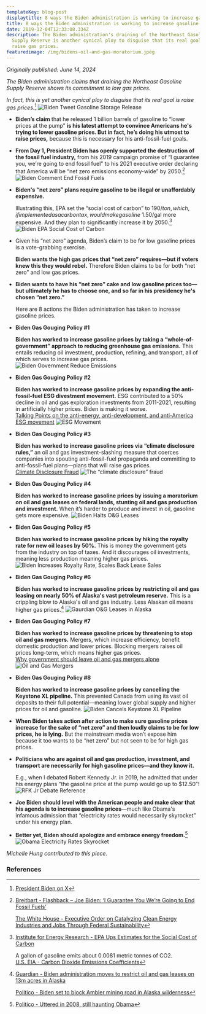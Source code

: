 ```yaml
---
templateKey: blog-post
displaytitle: 8 ways the Biden administration is working to increase gasoline prices
title: 8 ways the Biden administration is working to increase gasoline prices
date: 2019-12-04T12:33:08.334Z
description: The Biden administration's draining of the Northeast Gasoline
  Supply Reserve is another cynical ploy to disguise that its real goal is to
  raise gas prices.
featuredimage: /img/bidens-oil-and-gas-moratorium.jpeg
---
```

_Originally published: June 14, 2024_

_The Biden administration claims that draining the Northeast Gasoline Supply Reserve shows its commitment to low gas prices._

_In fact, this is yet another cynical ploy to disguise that its real goal is raise gas prices._[^1]
    ![Biden Tweet Gasoline Storage Release](/img/biden-gasoline-storage-release.jpg)

- **Biden’s claim** that he released 1 billion barrels of gasoline to “lower prices at the pump” **is his latest attempt to convince Americans he's trying to lower gasoline prices. But in fact, he’s doing his utmost to raise prices,** because this is necessary for his anti-fossil-fuel goals.

- **From Day 1, President Biden has openly supported the destruction of the fossil fuel industry,** from his 2019 campaign promise of “I guarantee you, we’re going to end fossil fuel” to his 2021 executive order declaring that America will be “net zero emissions economy-wide” by 2050.[^2]
    ![Biden Comment End Fossil Fuels](/img/biden-end-fossil-fuel.jpg)

- **Biden's “net zero” plans require gasoline to be illegal or unaffordably expensive.**

    Illustrating this, EPA set the “social cost of carbon” to $190/ton, which, if implemented as a carbon tax, would make gasoline ~$1.50/gal more expensive. And they plan to significantly increase it by 2050.[^3]
    ![Biden EPA Social Cost of Carbon](/img/social-cost-carbon.jpg)

- Given his “net zero” agenda, Biden’s claim to be for low gasoline prices is a vote-grabbing exercise.

    **Biden wants the high gas prices that “net zero” requires—but if voters knew this they would rebel.** Therefore Biden claims to be for both “net zero” and low gas prices.

- **Biden wants to have his “net zero” cake and low gasoline prices too—but ultimately he has to choose one, and so far in his presidency he's chosen “net zero.”**

    Here are 8 actions the Biden administration has taken to increase gasoline prices.

- **Biden Gas Gouging Policy #1**

    **Biden has worked to increase gasoline prices by taking a “whole-of-government” approach to reducing greenhouse gas emissions.** This entails reducing oil investment, production, refining, and transport, all of which serves to increase gas prices.
    ![Biden Government Reduce Emissions](/img/biden-reduce-emissions.jpg)

- **Biden Gas Gouging Policy #2**

    **Biden has worked to increase gasoline prices by expanding the anti-fossil-fuel ESG divestment movement.** ESG contributed to a 50% decline in oil and gas exploration investments from 2011-2021, resulting in artificially higher prices. Biden is making it worse.\
    [Talking Points on the anti-energy, anti-development, and anti-America ESG movement](https://energytalkingpoints.com/esg-movement/)
    ![ESG Movement](/img/esg-movement.jpg)

- **Biden Gas Gouging Policy #3**

    **Biden has worked to increase gasoline prices via “climate disclosure rules,”** an oil and gas investment-slashing measure that coerces companies into spouting anti-fossil-fuel propaganda and committing to anti-fossil-fuel plans—plans that will raise gas prices.\
    [Climate Disclosure Fraud](https://energytalkingpoints.com/the-%E2%80%9Cclimate-disclosure%E2%80%9D-fraud/)
    ![The “climate disclosure” fraud](/img/climate-disclosure-fraud.jpg)

- **Biden Gas Gouging Policy #4**

    **Biden has worked to increase gasoline prices by issuing a moratorium on oil and gas leases on federal lands, stunting oil and gas production and investment.** When it’s harder to produce and invest in oil, gasoline gets more expensive.
    ![Biden Halts O&G Leases](/img/biden-leases-permits.jpg)

- **Biden Gas Gouging Policy #5**

    **Biden has worked to increase gasoline prices by hiking the royalty rate for new oil leases by 50%.** This is money the government gets from the industry on top of taxes. And it discourages oil investments, meaning less production meaning higher gas prices.
    ![Biden Increases Royalty Rate, Scales Back Lease Sales](/img/biden-royalty-rate.jpg)

- **Biden Gas Gouging Policy #6**

    **Biden has worked to increase gasoline prices by restricting oil and gas leasing on nearly 50% of Alaska's vast petroleum reserve.** This is a crippling blow to Alaska's oil and gas industry. Less Alaskan oil means higher gas prices.[^4]
    ![Gaurdian O&G Leases in Alaska](/img/guardian-leases.jpg)

- **Biden Gas Gouging Policy #7**

    **Biden has worked to increase gasoline prices by threatening to stop oil and gas mergers.** Mergers, which increase efficiency, benefit domestic production and lower prices. Blocking mergers raises oil prices long-term, which means higher gas prices.\
    [Why government should leave oil and gas mergers alone](https://energytalkingpoints.com/why-government-should-leave-oil-and-gas-mergers-alone/)
    ![Oil and Gas Mergers](/img/oil-and-gas-mergers.jpg)

- **Biden Gas Gouging Policy #8**

    **Biden has worked to increase gasoline prices by cancelling the Keystone XL pipeline.** This prevented Canada from using its vast oil deposits to their full potential—meaning lower global supply and higher prices for oil and gasoline.
    ![Biden Cancels Keystone XL Pipeline](/img/biden-keystone-pipeline.jpg)

- **When Biden takes action after action to make sure gasoline prices increase for the sake of “net zero” and then loudly claims to be for low prices, he is lying.** But the mainstream media won’t expose him because it too wants to be “net zero” but not seen to be for high gas prices.

- **Politicians who are against oil and gas production, investment, and transport are necessarily for high gasoline prices—and they know it.**

    E.g., when I debated Robert Kennedy Jr. in 2019, he admitted that under his energy plans “the gasoline price at the pump would go up to $12.50”!
    ![RFK Jr Debate Reference](/img/robert-kennedy-jr.jpg)

- **Joe Biden should level with the American people and make clear that his agenda is to increase gasoline prices**—much like Obama's infamous admission that “electricity rates would necessarily skyrocket” under his energy plan.

- **Better yet, Biden should apologize and embrace energy freedom.**[^5]
    ![Obama Electricity Rates Skyrocket](/img/obama-electricity-rate-skyrocket.jpg)

_Michelle Hung contributed to this piece._


### References

[^1]: [President Biden on X](https://x.com/POTUS/status/1795524354672935319)

[^2]: 
    [Breitbart - Flashback – Joe Biden: ‘I Guarantee You We’re Going to End Fossil Fuels’](https://www.breitbart.com/politics/2022/06/16/flashback-joe-biden-i-guarantee-you-were-going-to-end-fossil-fuels/)

    [The White House - Executive Order on Catalyzing Clean Energy Industries and Jobs Through Federal Sustainability](https://www.whitehouse.gov/briefing-room/presidential-actions/2021/12/08/executive-order-on-catalyzing-clean-energy-industries-and-jobs-through-federal-sustainability/)

[^3]: 
    [Institute for Energy Research - EPA Ups Estimates for the Social Cost of Carbon](https://www.instituteforenergyresearch.org/regulation/epa-ups-estimates-for-the-social-cost-of-carbon/)

    A gallon of gasoline emits about 0.0081 metric tonnes of CO2.\
    [U.S. EIA - Carbon Dioxide Emissions Coefficients](https://www.eia.gov/environment/emissions/co2_vol_mass.php)

[^4]: 
    [Guardian - Biden administration moves to restrict oil and gas leases on 13m acres in Alaska](https://www.theguardian.com/us-news/2024/apr/19/biden-alaska-oil-gas-restrictions)

    [Politico - Biden set to block Ambler mining road in Alaska wilderness](https://www.politico.com/news/2024/04/16/biden-set-to-block-mining-road-in-alaska-wilderness-00152592)

[^5]: [Politico - Uttered in 2008, still haunting Obama](https://www.politico.com/story/2012/04/uttered-in-2008-still-haunting-obama-in-2012-074892)

